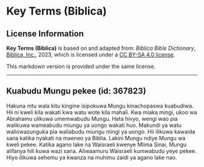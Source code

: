 # Key Terms (Biblica)

## License Information

**Key Terms (Biblica)** is based on and adapted from: _Biblica Bible Dictionary_, [Biblica, Inc.](https://www.biblica.com/), 2023, which is licensed under a [CC BY-SA 4.0 license](https://creativecommons.org/licenses/by-sa/4.0/legalcode.en).

This markdown version is provided under the same license.



--------------------------------

## Kuabudu Mungu pekee (id: 367823)

Hakuna mtu wala kitu kingine isipokuwa Mungu kinachopaswa kuabudiwa. Hii ni kweli kila wakati kwa watu wote kila mahali. Kwa miaka mingi, ukoo wa Abrahamu ulikuwa umemwabudu Mungu. Hata hivyo, wengi wao pia walikuwa wameabudu miungu ya uongo wakati huo. Makundi ya watu waliowazunguka pia waliabudu miungu mingi ya uongo. Hii ilikuwa kawaida sana katika nyakati na maeneo ya Biblia. Lakini Mungu ndiye Mungu wa kweli pekee. Katika agano lake na Waisraeli kwenye Mlima Sinai, Mungu alifanya hili kuwa wazi sana. Aliwaamuru Waisraeli kumwabudu yeye pekee. Hiyo ilikuwa sehemu ya kwanza na muhimu zaidi ya agano lake nao.


